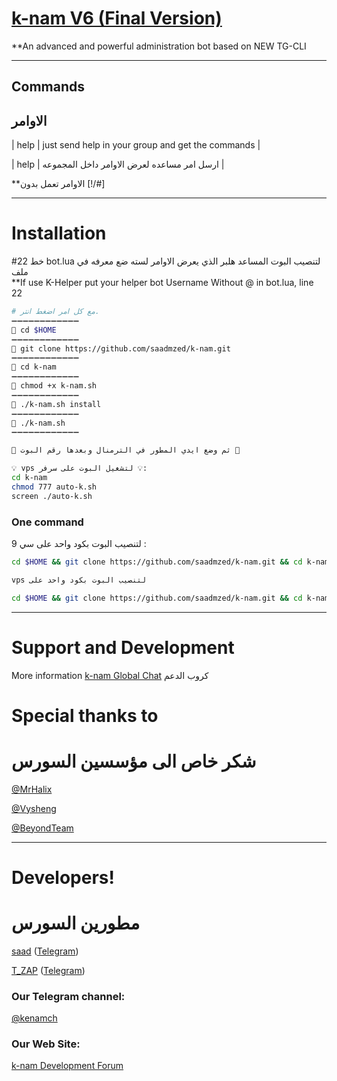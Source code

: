 # [k-nam V6 (Final Version)](https://telegram.me/saad7m)

**An advanced and powerful administration bot based on NEW TG-CLI


* * *

## Commands
## الاوامر
| help | just send help in your group and get the commands |

| help | ارسل امر مساعده لعرض الاوامر داخل المجموعه |

**الاوامر تعمل بدون [!/#]

* * *

# Installation
#خط 22 bot.lua لتنصيب البوت المساعد هلبر الذي يعرض الاوامر لسته ضع معرفه في ملف  
**If use K-Helper put your helper bot Username Without @ in bot.lua, line 22

```sh
# مع كل امر اضغط انتر.
➖➖➖➖➖➖➖➖➖➖➖➖
🔹 cd $HOME
➖➖➖➖➖➖➖➖➖➖➖➖
🔹 git clone https://github.com/saadmzed/k-nam.git
➖➖➖➖➖➖➖➖➖➖➖➖
🔹 cd k-nam
➖➖➖➖➖➖➖➖➖➖➖➖
🔹 chmod +x k-nam.sh
➖➖➖➖➖➖➖➖➖➖➖➖
🔹 ./k-nam.sh install
➖➖➖➖➖➖➖➖➖➖➖➖
🔹 ./k-nam.sh 
➖➖➖➖➖➖➖➖➖➖➖➖

💎 ثم وضع ايدي المطور في الترمنال وبعدها رقم البوت 💎

💡 vps لتشغيل البوت على سرفر 💡:
cd k-nam
chmod 777 auto-k.sh
screen ./auto-k.sh
```
### One command
لتنصيب البوت بكود واحد على سي 9 :
```sh
cd $HOME && git clone https://github.com/saadmzed/k-nam.git && cd k-nam && chmod +x k-nam.sh && ./k-nam.sh install && ./k-nam.sh

vps لتنصيب البوت بكود واحد على

cd $HOME && git clone https://github.com/saadmzed/k-nam.git && cd k-nam && chmod +x k-nam.sh && ./k-nam.sh install && chmod 777 auto-k.sh && screen ./auto-k.sh
```

* * *

# Support and Development

More information [k-nam Global Chat](https://telegram.me/joinchat/AAAAAD25mIzUH_IQvF8HsQ) كروب الدعم 

# Special thanks to
# شكر خاص الى مؤسسين السورس
[@MrHalix](https://github.com/MrHalix)

[@Vysheng](https://github.com/vysheng)

[@BeyondTeam](https://t.me/BeyondTeam)

* * *

# Developers!
# مطورين السورس
[saad](https://github.com/saadmzed) ([Telegram](https://telegram.me/saad7m))

[T_ZAP](https://github.com/T-zap) ([Telegram](https://telegram.me/T_ZAP))


### Our Telegram channel:

[@kenamch](https://telegram.me/kenamch)

### Our Web Site:

[k-nam Development Forum](https://k-nam-Dev.iR)
